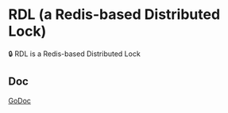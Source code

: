 # RDL (a Redis-based Distributed Lock)
🔒 RDL is a Redis-based Distributed Lock

## Doc
[GoDoc](https://godoc.org/github.com/BouncyElf/rdl)

